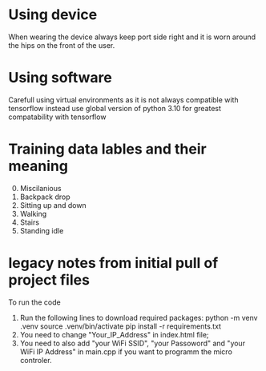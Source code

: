 # Using device
When wearing the device always keep port side right and it is worn around the hips on the front of the user.

# Using software
Carefull using virtual environments as it is not always compatible with tensorflow instead use global version of python 3.10 for greatest compatability with tensorflow

# Training data lables and their meaning
0. Miscilanious
1. Backpack drop
2. Sitting up and down
3. Walking
4. Stairs
5. Standing idle

# legacy notes from initial pull of project files
To run the code
1. Run the following lines to download required packages:
    python -m venv .venv
    source .venv/bin/activate
    pip install -r requirements.txt
2. You need to change "Your_IP_Address" in index.html file;
3. You need to also add "your WiFi SSID", "your Passoword" and "your WiFi IP Address" in main.cpp if you want to programm the micro controler.
